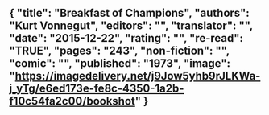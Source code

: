 {
 "title": "Breakfast of Champions",
 "authors": "Kurt Vonnegut",
 "editors": "",
 "translator": "",
 "date": "2015-12-22",
 "rating": "",
 "re-read": "TRUE",
 "pages": "243",
 "non-fiction": "",
 "comic": "",
 "published": "1973",
 "image": "https://imagedelivery.net/j9Jow5yhb9rJLKWa-j_yTg/e6ed173e-fe8c-4350-1a2b-f10c54fa2c00/bookshot"
}
---

